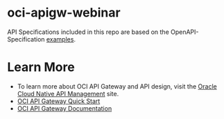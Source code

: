 # oci-apigw-webinar
API Specifications included in this repo are based on the OpenAPI-Specification [examples](https://github.com/OAI/OpenAPI-Specification/tree/master/examples).

# Learn More
* To learn more about OCI API Gateway and API design, visit the [Oracle Cloud Native API Management](https://www.oracle.com/cloud-native/api-management/) site.
* [OCI API Gateway Quick Start](https://docs.oracle.com/en-us/iaas/Content/APIGateway/Tasks/apigatewayquickstartsetupcreatedeploy.htm#apigatewayquickstartsetupcreatedeploy)
* [OCI API Gateway Documentation](https://docs.cloud.oracle.com/en-us/iaas/Content/APIGateway/Concepts/apigatewayoverview.htm)